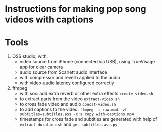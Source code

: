 # Instructions for making pop song videos with captions

# Tools

1. OSS studio, with:
   - video source from iPhone (connected via USB), using TrueVisage app for clear camera
   - audio source from Scarlett audio interface
   - with compressor and reverb applied to the audio
   - with video-audio latency configured correctly
2. ffmpeg
   - with sox: add extra reverb or other extra effects `create-video.sh`
   - to extract parts from the video `extract-video.sh`
   - to cross fade video and audio `concat-video.sh`
   - to add captions to the video: `ffmpeg -i raw.mp4 -vf subtitles=subtitles.ass -c:a copy with-captions.mp4`
   - timestamps for cross fade and subtitles are generated with help of `extract-duration.sh` and `get-subtitles.ass.py`

